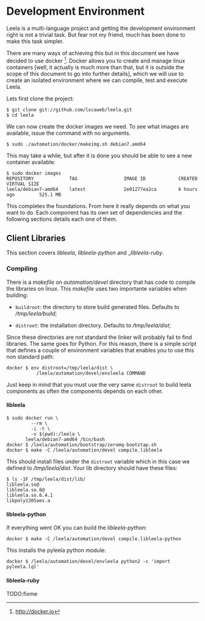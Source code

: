 # Development Environment

Leela is a multi-language project and getting the development
environment right is not a trivial task. But fear not my friend, much
has been done to make this task simpler.

There are many ways of achieving this but in this document we have
decided to use docker [^1]. Docker allows you to
create and manage linux containers [well, it actually is much more
than that, but it is outside the scope of this document to go into
further details], which we will use to create an isolated
environment where we can compile, test and execute Leela.

[^1]: http://docker.io

Lets first clone the project:

```.shell
$ git clone git://github.com/locaweb/leela.git
$ cd leela
```

We can now create the docker images we need. To see what images are
available, issue the command with no arguments.

```.shell
$ sudo ./automation/docker/makeimg.sh debian7.amd64
```

This may take a while, but after it is done you should be able to see
a new container available:


    $ sudo docker images
    REPOSITORY             TAG                 IMAGE ID            CREATED             VIRTUAL SIZE
    leela/debian7-amd64    latest              2e01277ea2ca        6 hours ago         525.1 MB


This completes the foundations. From here it really depends on what
you want to do. Each component has its own set of dependencies and the
following sections details each one of them.

## Client Libraries

This section covers _libleela_, _libleela-python_ and
__libleela-ruby_.

### Compiling

There is a _makefile_ on _automation/devel_ directory that has code to
compile the libraries on linux. This _makefile_ uses two importante
variables when building:

* ``buildroot``: the directory to store build generated
  files. Defaults to _/tmp/leela/build_;

* ``distroot``: the installation directory. Defaults to
  _/tmp/leela/dist_;

Since these directories are not standard the linker will probably fail
to find libraries. The same goes for Python. For this reason, there is
a simple script that defines a couple of environment variables that
enables you to use this non standard path:

```.shell
docker $ env distroot=/tmp/leela/dist \
           /leela/automation/devel/envleela COMMAND
```

Just keep in mind that you must use the very same ``distroot`` to
build leela components as often the components depends on each other.

#### libleela

```.shell
$ sudo docker run \
         --rm \
         -i -t \
         -v $(pwd):/leela \
       leela/debian7-amd64 /bin/bash
docker $ /leela/automation/bootstrap/zeromq-bootstap.sh
docker $ make -C /leela/automation/devel compile.libleela
```

This should install files under the ``distroot`` variable which in
this case we defined to _/tmp/leela/dist_. Your lib directory should
have these files:

```.shell
$ ls -1F /tmp/leela/dist/lib/
libleela.so@
libleela.so.6@
libleela.so.6.4.1
libpoly1305aes.a
```

#### libleela-python

If everything went OK you can build the _libleela-python_:

```.shell
docker $ make -C /leela/automation/devel compile.libleela-python
```

This installs the pyleela python module:

```.shell
docker $ /leela/automation/devel/envleela python2 -c 'import pyleela.lql'
```

#### libleela-ruby

TODO:fixme
